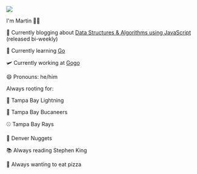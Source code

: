 ![](https://media.giphy.com/media/PkpNy9LkUD0B5P7NDg/giphy.gif)

I'm Martin 👋🏻

🔭  Currently blogging about [Data Structures & Algorithms using JavaScript](https://www.martincartledge.io/) (released bi-weekly)

🌱  Currently learning [Go](https://golang.org/)

🛩  Currently working at [Gogo](https://www.gogoair.com/)

😄  Pronouns: he/him
 
Always rooting for: 

🏒  Tampa Bay Lightning

🏈  Tampa Bay Bucaneers 

⚾️  Tampa Bay Rays

🏀  Denver Nuggets

📚 Always reading Stephen King

🍕 Always wanting to eat pizza
